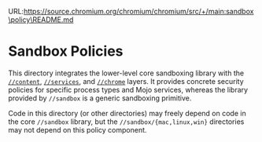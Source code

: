 URL:https://source.chromium.org/chromium/chromium/src/+/main:sandbox\policy\README.md
# Sandbox Policies

This directory integrates the lower-level core sandboxing library with the
[`//content`](../../content/README.md),
[`//services`](../../services/README.md), and
[`//chrome`](../../chrome/README.md) layers. It provides concrete security
policies for specific process types and Mojo services, whereas the library
provided by `//sandbox` is a generic sandboxing primitive.

Code in this directory (or other directories) may freely depend on code in
the core `//sandbox` library, but the `//sandbox/{mac,linux,win}` directories
may not depend on this policy component.
